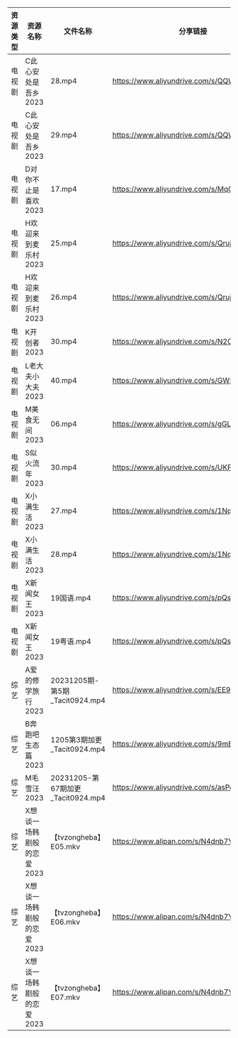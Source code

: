 | 资源类型 | 资源名称            | 文件名称                          | 分享链接                                      | 更新时间                |
| ---- | --------------- | ----------------------------- | ----------------------------------------- | ------------------- |
| 电视剧  | C此心安处是吾乡2023    | 28.mp4                        | https://www.aliyundrive.com/s/QQWm5c3V9Uh | 2023-12-06 00:05:04 |
| 电视剧  | C此心安处是吾乡2023    | 29.mp4                        | https://www.aliyundrive.com/s/QQWm5c3V9Uh | 2023-12-06 00:05:03 |
| 电视剧  | D对你不止是喜欢2023    | 17.mp4                        | https://www.aliyundrive.com/s/MqQcSAv6wY1 | 2023-12-06 00:05:06 |
| 电视剧  | H欢迎来到麦乐村2023    | 25.mp4                        | https://www.aliyundrive.com/s/QrujKMCon12 | 2023-12-06 00:05:12 |
| 电视剧  | H欢迎来到麦乐村2023    | 26.mp4                        | https://www.aliyundrive.com/s/QrujKMCon12 | 2023-12-06 00:05:12 |
| 电视剧  | K开创者2023        | 30.mp4                        | https://www.aliyundrive.com/s/N2CmALY5X1B | 2023-12-06 00:05:15 |
| 电视剧  | L老大夫小大夫2023     | 40.mp4                        | https://www.aliyundrive.com/s/GWSE766C2nF | 2023-12-06 00:05:18 |
| 电视剧  | M美食无间2023       | 06.mp4                        | https://www.aliyundrive.com/s/gGLnmrzF2iW | 2023-12-06 00:05:20 |
| 电视剧  | S似火流年2023       | 30.mp4                        | https://www.aliyundrive.com/s/UKFtN7MHpX6 | 2023-12-06 00:05:25 |
| 电视剧  | X小满生活2023       | 27.mp4                        | https://www.aliyundrive.com/s/1NqSyazx3ao | 2023-12-06 00:05:31 |
| 电视剧  | X小满生活2023       | 28.mp4                        | https://www.aliyundrive.com/s/1NqSyazx3ao | 2023-12-06 00:05:31 |
| 电视剧  | X新闻女王2023       | 19国语.mp4                      | https://www.aliyundrive.com/s/pQso7VmMDJg | 2023-12-06 00:05:34 |
| 电视剧  | X新闻女王2023       | 19粤语.mp4                      | https://www.aliyundrive.com/s/pQso7VmMDJg | 2023-12-06 00:05:34 |
| 综艺   | A爱的修学旅行2023     | 20231205期-第5期_Tacit0924.mp4   | https://www.aliyundrive.com/s/EE9WNi94Ftz | 2023-12-06 00:05:41 |
| 综艺   | B奔跑吧生态篇2023     | 1205第3期加更_Tacit0924.mp4       | https://www.aliyundrive.com/s/9mE7QU1mwc4 | 2023-12-06 00:05:43 |
| 综艺   | M毛雪汪2023        | 20231205-第67期加更_Tacit0924.mp4 | https://www.aliyundrive.com/s/asPqfgPRqAg | 2023-12-06 00:06:03 |
| 综艺   | X想谈一场韩剧般的恋爱2023 | 【tvzongheba】E05.mkv           | https://www.alipan.com/s/N4dnb7YtNaZ      | 2023-12-06 00:06:25 |
| 综艺   | X想谈一场韩剧般的恋爱2023 | 【tvzongheba】E06.mkv           | https://www.alipan.com/s/N4dnb7YtNaZ      | 2023-12-06 00:06:24 |
| 综艺   | X想谈一场韩剧般的恋爱2023 | 【tvzongheba】E07.mkv           | https://www.alipan.com/s/N4dnb7YtNaZ      | 2023-12-06 00:06:24 |
